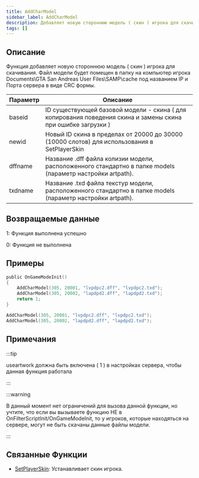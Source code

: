 ```yaml
---
title: AddCharModel
sidebar_label: AddCharModel
description: Добавляет новую стороннюю модель ( скин ) игрока для скачивания.
tags: []
---
```


<VersionWarn version='SA-MP 0.3.DL R1' />

## Описание

Функция добавляет новую стороннюю модель ( скин ) игрока для скачивания. Файл модели будет помещен в папку на компьютер игрока Documents\GTA San Andreas User Files\SAMP\cache под названием IP и Порта сервера в виде CRC формы.

| Параметр | Описание                                                                                                    |
| -------- | -------------------------------------------------------------------------------------------------------------- |
|  baseid  | ID существующей базовой модели - скина ( для копирования поведения скина и замены скина при ошибке загрузки )  |
|  newid   | Новый ID скина в пределах от 20000 до 30000 (10000 слотов) для использования в SetPlayerSkin                   |
|  dffname | Название .dff файла колизии модели, расположенного стандартно в папке models (параметр настройки artpath).     |
|  txdname | Название .txd файла текстур модели, расположенного стандартно в папке models (параметр настройки artpath).     |

## Возвращаемые данные

1: Функция выполнена успешно

0: Функция не выполнена

## Примеры

```c
public OnGameModeInit()
{
    AddCharModel(305, 20001, "lvpdpc2.dff", "lvpdpc2.txd");
    AddCharModel(305, 20002, "lapdpd2.dff", "lapdpd2.txd");
    return 1;
}
```

```c
AddCharModel(305, 20001, "lvpdpc2.dff", "lvpdpc2.txd");
AddCharModel(305, 20002, "lapdpd2.dff", "lapdpd2.txd");
```

## Примечания

:::tip

useartwork должна быть включена ( 1 ) в настройках сервера, чтобы данная функция работала

:::

:::warning

В данный момент нет ограничений для вызова данной функции, но учтите, что если вы вызываете функцию НЕ в OnFilterScriptInit/OnGameModeInit, то у игроков, которые находяться на сервере, могут не быть скачаны данные файлы модели.

:::

## Связанные Функции

- [SetPlayerSkin](SetPlayerSkin.md): Устанавливает скин игрока.
